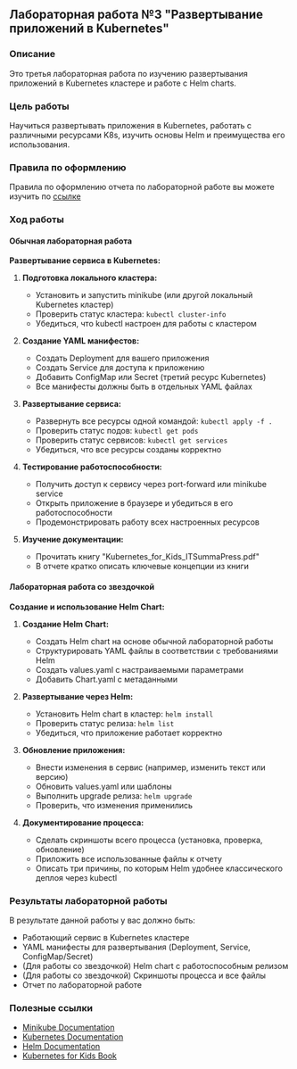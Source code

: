 ## Лабораторная работа №3 "Развертывание приложений в Kubernetes"
### Описание
Это третья лабораторная работа по изучению развертывания приложений в Kubernetes кластере и работе с Helm charts.

### Цель работы
Научиться развертывать приложения в Kubernetes, работать с различными ресурсами K8s, изучить основы Helm и преимущества его использования.

### Правила по оформлению

Правила по оформлению отчета по лабораторной работе вы можете изучить по [ссылке](../reportdesign.md)

### Ход работы

#### Обычная лабораторная работа

**Развертывание сервиса в Kubernetes:**

1. **Подготовка локального кластера:**
   - Установить и запустить minikube (или другой локальный Kubernetes кластер)
   - Проверить статус кластера: `kubectl cluster-info`
   - Убедиться, что kubectl настроен для работы с кластером

2. **Создание YAML манифестов:**
   - Создать Deployment для вашего приложения
   - Создать Service для доступа к приложению
   - Добавить ConfigMap или Secret (третий ресурс Kubernetes)
   - Все манифесты должны быть в отдельных YAML файлах

3. **Развертывание сервиса:**
   - Развернуть все ресурсы одной командой: `kubectl apply -f .`
   - Проверить статус подов: `kubectl get pods`
   - Проверить статус сервисов: `kubectl get services`
   - Убедиться, что все ресурсы созданы корректно

4. **Тестирование работоспособности:**
   - Получить доступ к сервису через port-forward или minikube service
   - Открыть приложение в браузере и убедиться в его работоспособности
   - Продемонстрировать работу всех настроенных ресурсов

5. **Изучение документации:**
   - Прочитать книгу "Kubernetes_for_Kids_ITSummaPress.pdf"
   - В отчете кратко описать ключевые концепции из книги

#### Лабораторная работа со звездочкой

**Создание и использование Helm Chart:**

1. **Создание Helm Chart:**
   - Создать Helm chart на основе обычной лабораторной работы
   - Структурировать YAML файлы в соответствии с требованиями Helm
   - Создать values.yaml с настраиваемыми параметрами
   - Добавить Chart.yaml с метаданными

2. **Развертывание через Helm:**
   - Установить Helm chart в кластер: `helm install`
   - Проверить статус релиза: `helm list`
   - Убедиться, что приложение работает корректно

3. **Обновление приложения:**
   - Внести изменения в сервис (например, изменить текст или версию)
   - Обновить values.yaml или шаблоны
   - Выполнить upgrade релиза: `helm upgrade`
   - Проверить, что изменения применились

4. **Документирование процесса:**
   - Сделать скриншоты всего процесса (установка, проверка, обновление)
   - Приложить все использованные файлы к отчету
   - Описать три причины, по которым Helm удобнее классического деплоя через kubectl

### Результаты лабораторной работы
В результате данной работы у вас должно быть:

- Работающий сервис в Kubernetes кластере
- YAML манифесты для развертывания (Deployment, Service, ConfigMap/Secret)
- (Для работы со звездочкой) Helm chart с работоспособным релизом
- (Для работы со звездочкой) Скриншоты процесса и все файлы
- Отчет по лабораторной работе

### Полезные ссылки

- [Minikube Documentation](https://minikube.sigs.k8s.io/docs/)
- [Kubernetes Documentation](https://kubernetes.io/docs/)
- [Helm Documentation](https://helm.sh/docs/)
- [Kubernetes for Kids Book](https://github.com/ITSummaPress/Kubernetes-for-Kids)

